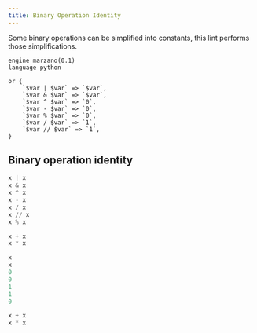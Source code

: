 ```yaml
---
title: Binary Operation Identity
---
```


Some binary operations can be simplified into constants, this lint performs those simplifications.

```grit
engine marzano(0.1)
language python

or {
    `$var | $var` => `$var`,
    `$var & $var` => `$var`,
    `$var ^ $var` => `0`,
    `$var - $var` => `0`,
    `$var % $var` => `0`,
    `$var / $var` => `1`,
    `$var // $var` => `1`,
}
```

## Binary operation identity

```python
x | x
x & x
x ^ x
x - x
x / x
x // x
x % x

x + x
x * x
```

```python
x
x
0
0
1
1
0

x + x
x * x
```
